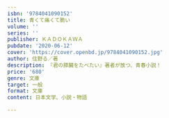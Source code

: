```yaml
---
isbn: '9784041090152'
title: 青くて痛くて脆い
volume: ''
series: ''
publisher: ＫＡＤＯＫＡＷＡ
pubdate: '2020-06-12'
cover: 'https://cover.openbd.jp/9784041090152.jpg'
author: 住野る／著
description: 『君の膵臓をたべたい』著者が放つ、青春小説！
price: '680'
genre: 文庫
target: 一般
format: 文庫
content: 日本文学、小説・物語

---
```

